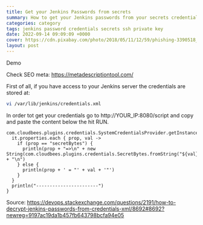 ```yaml
---
title: Get your Jenkins Passwords from secrets
summary: How to get your Jenkins passwords from your secrets credentials. Follow this simple tutoriale and find your password or ssh private key.
categories: category
tags: jenkins password credentials secrets ssh private key
date: 2022-09-14 09:09:09 +0000
cover: https://cdn.pixabay.com/photo/2018/05/11/12/59/phishing-3390518_1280.jpg
layout: post
---
```


Demo

Check SEO meta: https://metadescriptiontool.com/

First of all, if you have access to your Jenkins server the credentials are stored at:

```sh
vi /var/lib/jenkins/credentials.xml
```

In order tot get your credentials go to http://YOUR_IP:8080/script and copy and paste the content below the hit RUN.

```
com.cloudbees.plugins.credentials.SystemCredentialsProvider.getInstance().getCredentials().forEach{
  it.properties.each { prop, val ->
    if (prop == "secretBytes") {
      println(prop + "=>\n" + new String(com.cloudbees.plugins.credentials.SecretBytes.fromString("${val}").getPlainData()) + "\n")
    } else {
      println(prop + ' = "' + val + '"')
    }
  }
  println("-----------------------")
}
```

Source: <https://devops.stackexchange.com/questions/2191/how-to-decrypt-jenkins-passwords-from-credentials-xml/8692#8692?newreg=9197ac19da1b457fb643798bcfa94e05>